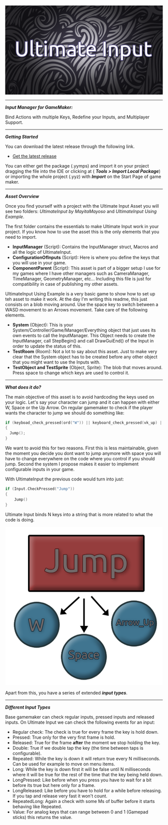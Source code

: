 ![Ultimate Input Logo](images/UltimateInputLogo.png)
***
***Input Manager for GameMaker:***

Bind Actions with multiple Keys, Redefine your Inputs, and Multiplayer Support.
***

***Getting Started***

You can download the latest release through the following link.

- [Get the latest release](https://github.com/MayitaMayoso/UltimateInput/releases)

You can either get the package (.yymps) and import it on your project dragging the file into the IDE or clicking at (
***Tools > Import Local Package***) or importing the whole project (.yyz) with ***Import*** on the Start Page of game
maker.

***

***Asset Overview***

Once you find yourself with a project with the Ultimate Input Asset you will see two folders: *UltimateInput by
MayitaMayoso* and *UltimateInput Using Example*.

The first folder contains the essentials to make Ultimate Input work in your project. If you know how to use the asset
this is the only elements that you need to import.

- **InputManager** (Script): Contains the InputManager struct, Macros and all the logic of UltimateInput.
- **ConfigurationOfInputs** (Script): Here is where you define the keys that you will use in your game.
- **ComponentParent** (Script): This asset is part of a bigger setup I use for my games where I have other managers such
  as CameraManager, TimeManager, GeometryManager, etc... Including this file is just for compatibility in case of
  publishing my other assets.

UltimateInput Using Example is a very basic game to show how to set up teh asset to make it work. At the day I'm writing
this readme, this just consists on a blob moving around. Use the space key to switch between a WASD movement to an
Arrows movement. Take care of the following elements.

- **System** (Object): This is your System/Controller/Game/Manager/Everything object that just uses its own events to
  call the InputManager. This Object needs to create the InputManager, call StepBegin() and call DrawGuiEnd() of the
  Input in
  order to update the status of this.
- **TestRoom** (Room): Not a lot to say about this asset. Just to make very clear that the System object has to be
  created before any other object that you might want to use the Inputs with.
- **TestObject and TestSprite** (Object, Sprite): The blob that moves around. Press space to change which keys are used
  to control it.

***

***What does it do?***

The main objective of this asset is to avoid hardcoding the keys used on your logic. Let's say your character can jump
and it can happen with either W, Space or the Up Arrow. On regular gamemaker to check if the player wants the character
to jump we should do something like:

```c
if (keyboad_check_pressed(ord("W")) || keyboard_check_pressed(vk_up) || keyboard_check_pressed(vk_space))
{
  Jump();
}
```

We want to avoid this for two reasons. First this is less maintainable, given the moment you decide you dont want to
jump anymore with space you will have to change everywhere on the code where you control if you should jump. Second the
system I propose makes it easier to implement configurable inputs in your game.

With UltimateInput the previous code would turn into just:

```c
if (Input.CheckPressed("Jump"))
{
    Jump()
}
```

Ultimate Input binds N keys into a string that is more related to what the code is doing.

![Ultimate Input Logo](images/What's%20an%20Input.png)

Apart from this, you have a series of extended ***input types***.

***

***Different Input Types***

Base gamemaker can check regular inputs, pressed inputs and released inputs. On Ultimate Input we can check the
following events for an input:

- Regular check: The check is true for every frame the key is hold down.
- Pressed: True only for the very first frame is hold.
- Released: True for the frame **after** the moment we stop holding the key.
- Double: True if we double tap the key (the time between taps is configurable).
- Repeated: While the key is down it will return true every N milliseconds. Can be used for example to move on menu
  items.
- Long: While the key is down first it will be false until N milliseconds where it will be true for the rest of the time
  that the key being held down.
- LongPressed: Like before when you press you have to wait for a bit before its true but here only for a frame.
- LongReleased: Like before you have to hold for a while before releasing. If you tap and release very fast it won't
  count.
- RepeatedLong: Again a check with some Ms of buffer before it starts behaving like Repeated.
- Value: For analog keys that can range between 0 and 1 (Gamepad sticks) this returns the value. 